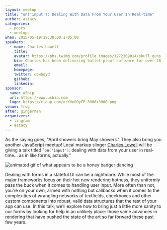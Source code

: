 ```yaml
---
layout: meetup
title: "on('input'): Dealing With Data From Your User In Real-time"
author: astacy
categories:
  - posts
  - meetups
when: 2015-05-19T19:30:00.1-05:00
speakers:
  - name: Charles Lowell
    title:
    avatar: https://pbs.twimg.com/profile_images/1272369014/skull_guns_400x400.jpg
    bio: Charles has been delivering bullet-proof software for over 18 years. An avid contributor to open source, he founded <a href="http://frontside.io">the Frontside</a> in 2005 to help businesses deliver game-changing user interfaces to their customers. Also, he really, really, really, really likes to code. Really.
    email:
    homepage:
    twitter: cowboyd
    github:
    linkedin:
sponsor:
  name: uShip
  url: https://www.uship.com
  logo: https://cldup.com/azYVnOOyFP-3000x3000.png
venue: frog
after: gingerman
organizers:
  - lingram
  - astacy
---
```


As the saying goes, "April showers bring May showers." They also bring you another JavaScript meetup! Local markup slinger [Charles Lowell][1] will be giving a talk titled "`on('input')`: dealing with data from your user in real-time&hellip; as in like forms, actually."

![animated gif of what appears to be a honey badger dancing][2]

Dealing with forms in a stateful UI can be a nightmare. While most of the major frameworks focus on their hot new rendering hotness, they uniformly pass the buck when it comes to handling user input. More often than not, you’re on your own, armed with nothing but callbacks when it comes to the complexities of wrangling networks of textfields, checkboxes and other custom components into robust, valid data structures that the rest of your app can use. In this talk, we’ll explore how to bring just a little more sanity to our forms by looking for help in an unlikely place: those same advances in rendering that have pushed the state of the art so far forward these past few years.

[1]: https://twitter.com/cowboyd
[2]: https://cldup.com/uJyOXkshJR.gif 'awww yisss'
